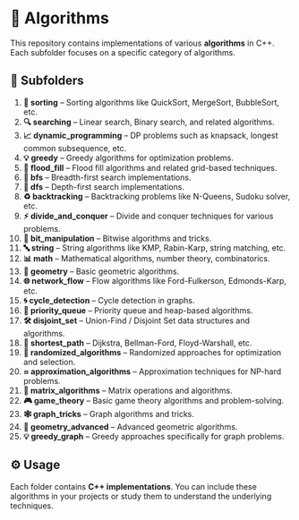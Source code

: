 # 🧩 Algorithms

This repository contains implementations of various **algorithms** in C++. Each subfolder focuses on a specific category of algorithms.

## 📁 Subfolders

1. **🔢 sorting** – Sorting algorithms like QuickSort, MergeSort, BubbleSort, etc.  
2. **🔍 searching** – Linear search, Binary search, and related algorithms.  
3. **📈 dynamic_programming** – DP problems such as knapsack, longest common subsequence, etc.  
4. **💡 greedy** – Greedy algorithms for optimization problems.  
5. **🌊 flood_fill** – Flood fill algorithms and related grid-based techniques.  
6. **📏 bfs** – Breadth-first search implementations.  
7. **📐 dfs** – Depth-first search implementations.  
8. **♻️ backtracking** – Backtracking problems like N-Queens, Sudoku solver, etc.  
9. **⚡ divide_and_conquer** – Divide and conquer techniques for various problems.  
10. **🔧 bit_manipulation** – Bitwise algorithms and tricks.  
11. **🔤 string** – String algorithms like KMP, Rabin-Karp, string matching, etc.  
12. **📊 math** – Mathematical algorithms, number theory, combinatorics.  
13. **📐 geometry** – Basic geometric algorithms.  
14. **🌐 network_flow** – Flow algorithms like Ford-Fulkerson, Edmonds-Karp, etc.  
15. **🌀 cycle_detection** – Cycle detection in graphs.  
16. **🎯 priority_queue** – Priority queue and heap-based algorithms.  
17. **🛠 disjoint_set** – Union-Find / Disjoint Set data structures and algorithms.  
18. **🚀 shortest_path** – Dijkstra, Bellman-Ford, Floyd-Warshall, etc.  
19. **🎲 randomized_algorithms** – Randomized approaches for optimization and selection.  
20. **≈ approximation_algorithms** – Approximation techniques for NP-hard problems.  
21. **🧮 matrix_algorithms** – Matrix operations and algorithms.  
22. **🎮 game_theory** – Basic game theory algorithms and problem-solving.  
23. **🕸 graph_tricks** – Graph algorithms and tricks.  
24. **📐 geometry_advanced** – Advanced geometric algorithms.  
25. **💡 greedy_graph** – Greedy approaches specifically for graph problems.

## ⚙️ Usage

Each folder contains **C++ implementations**. You can include these algorithms in your projects or study them to understand the underlying techniques.
